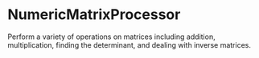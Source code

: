 # NumericMatrixProcessor
Perform a variety of operations on matrices including addition, multiplication, finding the determinant, and dealing with inverse matrices.
